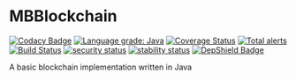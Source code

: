 # MBBlockchain

[![Codacy Badge](https://api.codacy.com/project/badge/Grade/0ab2f441777d4160bfc2f6829bdcfc8c)](https://www.codacy.com/app/matteobaccan/MBBlockchain?utm_source=github.com&amp;utm_medium=referral&amp;utm_content=matteobaccan/MBBlockchain&amp;utm_campaign=Badge_Grade)
[![Language grade: Java](https://img.shields.io/lgtm/grade/java/g/matteobaccan/MBBlockchain.svg?logo=lgtm&logoWidth=18)](https://lgtm.com/projects/g/matteobaccan/MBBlockchain/context:java)
[![Coverage Status](https://coveralls.io/repos/github/matteobaccan/MBBlockchain/badge.svg?branch=master)](https://coveralls.io/github/matteobaccan/MBBlockchain?branch=master)
[![Total alerts](https://img.shields.io/lgtm/alerts/g/matteobaccan/MBBlockchain.svg?logo=lgtm&logoWidth=18)](https://lgtm.com/projects/g/matteobaccan/MBBlockchain/alerts/)
[![Build Status](https://travis-ci.org/matteobaccan/MBBlockchain.svg?branch=master)](https://travis-ci.org/matteobaccan/MBBlockchain)
[![security status](https://www.meterian.io/badge/gh/matteobaccan/MBBlockchain/security)](https://www.meterian.io/report/gh/matteobaccan/MBBlockchain)
[![stability status](https://www.meterian.io/badge/gh/matteobaccan/MBBlockchain/stability)](https://www.meterian.io/report/gh/matteobaccan/MBBlockchain)
[![DepShield Badge](https://depshield.sonatype.org/badges/matteobaccan/MBBlockchain/depshield.svg)](https://depshield.github.io)

A basic blockchain implementation written in Java
